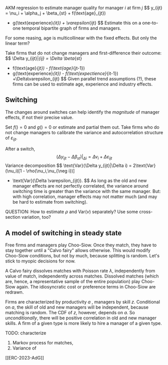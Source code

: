 AKM regression to estimate manager quality for manager $i$ at firm $j$
$$
y_{ijt} = \nu_i + \alpha_j + \beta_{st} + f(\text{age}_{jt})
+ g(\text{experience}_{it}) + \varepsilon_{ijt}
$$
Estimate this on a one-to-one temporal bipartite graph of firms and managers.

For some reasing, age is multicollinear with the fixed effects. But only the linear term?

Take firms that do not change managers and first-difference their outcome:
$$
\Delta y_{ijt}|_{ij} = 
\Delta \beta_{st} 
+ f(\text{age}_{jt}) - f(\text{age}_{jt-1})
+ g(\text{experience}_{it}) - f(\text{expectience}_{it-1})
+\Delta\varepsilon_{ijt}
$$
Given parallel trend assumptions (?), these firms can be used to estimate age, experience and industry effects.

## Switching
The changes around switches can help identify the *magnitude* of manager effects, if not their precise value.

Set $f()=0$ and $g()=0$ or estimate and partial them out. Take firms who do not change managers to calibrate the variance and autocorrelation structure of $\varepsilon_{ijt}$.

After a switch,
$$
(\Delta y_{ijt}-\Delta \beta_{st})|_{\Delta i} = 
\Delta \nu_i
+\Delta\varepsilon_{ijt}
$$
Variance decomposition
$$
\text{Var}(\Delta y_{ijt}|\Delta i) = 
2\text{Var}(\nu_i)[1 - \rho(\nu_i,\nu_{\neg i})]
+ \text{Var}(\Delta \varepsilon_{ijt}).
$$
As long as the old and new manager effects are not perfectly correlated, the variance around switching time is greater than the variance with the same manager. But: with high correlation, manager effects may not matter much (and may be hard to estimate from switching).

QUESTION: How to estimate $\rho$ and $\text{Var}(\nu)$ separately? Use some cross-section variation, too?

## A model of switching in steady state
Free firms and managers play Choo-Siow. Once they match, they have to stay together until a "Calvo fairy" allows otherwise. This would modify Choo-Siow conditions, but not by much, because splitting is random. Let's stick to myopic decisions for now.

A Calvo fairy dissolves matches with Poisson rate $\lambda$, independently from value of match, independently across matches. Dissolved matches (which are, hence, a representative sample of the entire population) play Choo-Siow again. The idiosyncratic cost or preference terms in Choo-Siow are redrawn.

Firms are characterized by productivity $a$ , managers by skill $z$. Conditional on $a$, the skill of old and new managers will be independent, because matching is random. The CDF of $z$, however, depends on $a$. So *unconditionally*, there will be positive correlation in old and new manager skills.  A firm of a given type is more likely to hire a manager of a given type.

TODO: characterize 
1. Markov process for matches,
2. Variance of 


[[ERC-2023-AdG]]